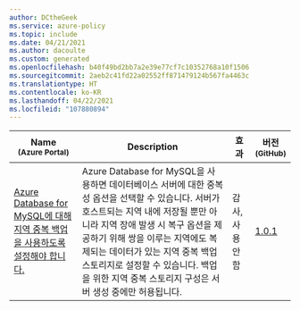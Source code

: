 ```yaml
---
author: DCtheGeek
ms.service: azure-policy
ms.topic: include
ms.date: 04/21/2021
ms.author: dacoulte
ms.custom: generated
ms.openlocfilehash: b40f49bd2bb7a2e39e77cf7c10352768a10f1506
ms.sourcegitcommit: 2aeb2c41fd22a02552ff871479124b567fa4463c
ms.translationtype: HT
ms.contentlocale: ko-KR
ms.lasthandoff: 04/22/2021
ms.locfileid: "107880894"
---
```

|Name<br /><sub>(Azure Portal)</sub> |Description |효과 |버전<br /><sub>(GitHub)</sub> |
|---|---|---|---|
|[Azure Database for MySQL에 대해 지역 중복 백업을 사용하도록 설정해야 합니다.](https://portal.azure.com/#blade/Microsoft_Azure_Policy/PolicyDetailBlade/definitionId/%2Fproviders%2FMicrosoft.Authorization%2FpolicyDefinitions%2F82339799-d096-41ae-8538-b108becf0970) |Azure Database for MySQL을 사용하면 데이터베이스 서버에 대한 중복성 옵션을 선택할 수 있습니다. 서버가 호스트되는 지역 내에 저장될 뿐만 아니라 지역 장애 발생 시 복구 옵션을 제공하기 위해 쌍을 이루는 지역에도 복제되는 데이터가 있는 지역 중복 백업 스토리지로 설정할 수 있습니다. 백업을 위한 지역 중복 스토리지 구성은 서버 생성 중에만 허용됩니다. |감사, 사용 안 함 |[1.0.1](https://github.com/Azure/azure-policy/blob/master/built-in-policies/policyDefinitions/SQL/GeoRedundant_DBForMySQL_Audit.json) |
